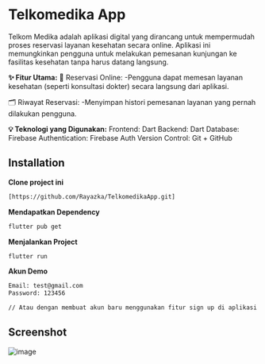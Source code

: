 # Telkomedika App
Telkom Medika adalah aplikasi digital yang dirancang untuk mempermudah proses reservasi layanan kesehatan secara online. Aplikasi ini memungkinkan pengguna untuk melakukan pemesanan kunjungan ke fasilitas kesehatan tanpa harus datang langsung.

**✨ Fitur Utama:** 
📅 Reservasi Online:
-Pengguna dapat memesan layanan kesehatan (seperti konsultasi dokter) secara langsung dari aplikasi.

🗂️ Riwayat Reservasi:
-Menyimpan histori pemesanan layanan yang pernah dilakukan pengguna.

**💡 Teknologi yang Digunakan:**
Frontend: Dart
Backend: Dart
Database: Firebase
Authentication: Firebase Auth
Version Control: Git + GitHub

## Installation

**Clone project ini**  
```bash
[https://github.com/Rayazka/TelkomedikaApp.git]
```

**Mendapatkan Dependency**  
```bash
flutter pub get
```

**Menjalankan Project**  
```bash
flutter run
```

**Akun Demo**  
```bash
Email: test@gmail.com
Password: 123456

// Atau dengan membuat akun baru menggunakan fitur sign up di aplikasi
```

## Screenshot
![image](https://github.com/user-attachments/assets/e94725b7-7804-40db-a990-e791f1a52d51)


